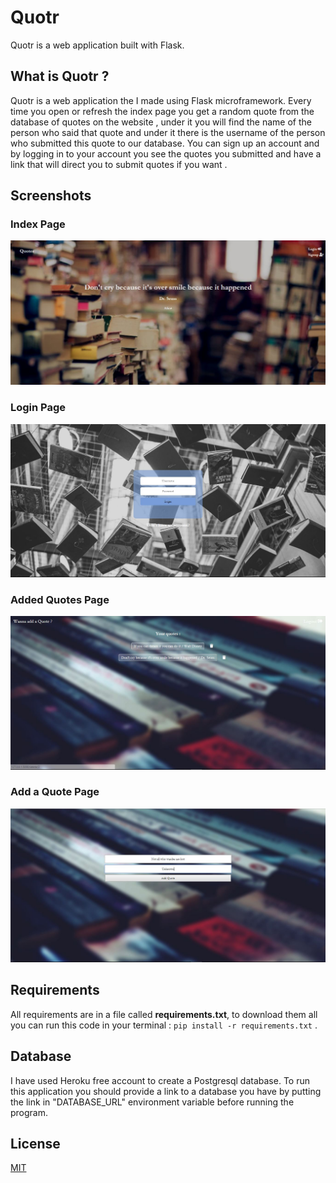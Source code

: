 # Quotr
Quotr is a web application built with Flask.

## What is Quotr ?
Quotr is a web application the I made using Flask microframework. Every time you open or refresh the index page you get a random quote from the database of quotes on the website , under it you will find the name of the person who said that quote and under it there is the username of the person who submitted this quote to our database. You can sign up an account and by logging in to your account you see the quotes you submitted and have a link that will direct you to submit quotes if you want .

## Screenshots
### Index Page
![](/screenshots/quotr.JPG)
### Login Page
![](/screenshots/quotr-login.JPG)
### Added Quotes Page
![](/screenshots/quotr-quotes.JPG)
### Add a Quote Page
![](/screenshots/quotr-add.JPG)

## Requirements
All requirements are in a file called **requirements.txt**, to download them all you can run this code in your terminal :
``` pip install -r requirements.txt ``` .

## Database
I have used Heroku free account to create a Postgresql database. To run this application you should provide a link to a database you have by putting the link in "DATABASE_URL" environment variable before running the program.


## License
[MIT](https://choosealicense.com/licenses/mit/)
